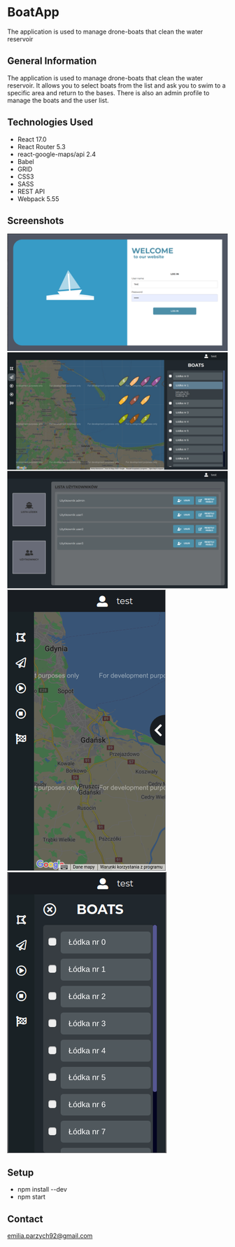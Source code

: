 # BoatApp
The application is used to manage drone-boats that clean the water reservoir

## General Information
The application is used to manage drone-boats that clean the water reservoir. 
It allows you to select boats from the list and ask you to swim to a specific area and return to the bases. There is also an admin profile to manage the boats and the user list.

## Technologies Used
- React 17.0
- React Router 5.3
- react-google-maps/api 2.4
- Babel
- GRID
- CSS3
- SASS
- REST API
- Webpack 5.55

## Screenshots
![Screenshot 1](public/img/screenshot1.png)
![Screenshot 2](public/img/screenshot2.png)
![Screenshot 4](public/img/screenshot4.png)
![Screenshot 5](public/img/screenshot5.png)
![Screenshot 6](public/img/screenshot6.png)


## Setup
- npm install --dev
- npm start

## Contact
emilia.parzych92@gmail.com
